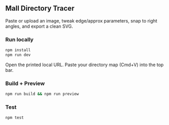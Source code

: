 ## Mall Directory Tracer

Paste or upload an image, tweak edge/approx parameters, snap to right angles, and export a clean SVG.

### Run locally
```bash
npm install
npm run dev
```

Open the printed local URL. Paste your directory map (Cmd+V) into the top bar.

### Build + Preview
```bash
npm run build && npm run preview
```

### Test
```bash
npm test
```


